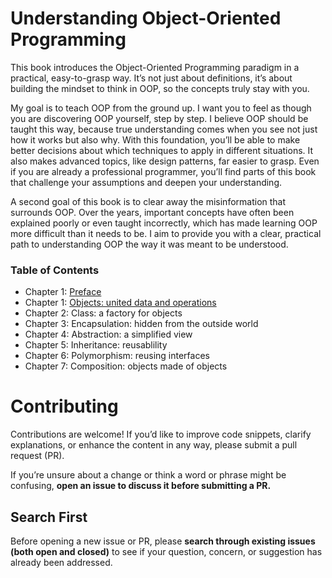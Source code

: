 # Understanding Object-Oriented Programming

This book introduces the Object-Oriented Programming paradigm in a practical, easy-to-grasp way. It’s not just about definitions, it’s about building the mindset to think in OOP, so the concepts truly stay with you.

My goal is to teach OOP from the ground up. I want you to feel as though you are discovering OOP yourself, step by step. I believe OOP should be taught this way, because true understanding comes when you see not just how it works but also why. With this foundation, you’ll be able to make better decisions about which techniques to apply in different situations. It also makes advanced topics, like design patterns, far easier to grasp. Even if you are already a professional programmer, you’ll find parts of this book that challenge your assumptions and deepen your understanding.

A second goal of this book is to clear away the misinformation that surrounds OOP. Over the years, important concepts have often been explained poorly or even taught incorrectly, which has made learning OOP more difficult than it needs to be. I aim to provide you with a clear, practical path to understanding OOP the way it was meant to be understood.

### Table of Contents

* Chapter 1: [Preface](preface.md)
* Chapter 1: [Objects: united data and operations](chapter-1.md)
* Chapter 2: Class: a factory for objects
* Chapter 3: Encapsulation: hidden from the outside world
* Chapter 4: Abstraction: a simplified view
* Chapter 5: Inheritance: reusablility
* Chapter 6: Polymorphism: reusing interfaces
* Chapter 7: Composition: objects made of objects

# Contributing

Contributions are welcome! If you’d like to improve code snippets, clarify explanations, or enhance the content in any way, please submit a pull request (PR).

If you’re unsure about a change or think a word or phrase might be confusing, **open an issue to discuss it before submitting a PR.**

## Search First

Before opening a new issue or PR, please **search through existing issues (both open and closed)** to see if your question, concern, or suggestion has already been addressed.